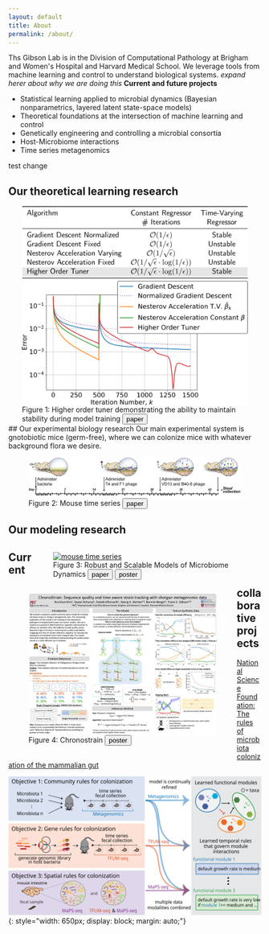 ```yaml
---
layout: default
title: About
permalink: /about/
---
```


Ths Gibson Lab is in the Division of Computational Pathology at Brigham and Women's Hospital and Harvard Medical School. We leverage tools from machine learning and control to understand biological systems. *expand herer about why we are doing this*
**Current and future projects**
* Statistical learning applied to microbial dynamics (Bayesian nonparametrics, layered latent state-space models)
* Theoretical foundations at the intersection of machine learning and control
* Genetically engineering and controlling a microbial consortia
* Host-Microbiome interactions
* Time series metagenomics


test change


## Our theoretical learning research
<figure class="image" style="float: center; width: 450px; margin: auto;">
<img src='/image/highordertuner3.svg' alt="higher order tuner" style="width: 450px;
    display: block;
    margin: auto;" />
    <figcaption> Figure 1: Higher order tuner demonstrating the ability to maintain stability during model training <button name="button" onclick="window.location.href='https://arxiv.org/abs/2005.01529'"><i class="far fa-file-pdf"></i> paper</button></figcaption>
</figure>
## Our experimental biology research
Our main experimental system is gnotobiotic mice (germ-free), where we can colonize mice with whatever background flora we desire.

<figure class="image">
<img src='/image/mouse_time.png' alt="mouse time series" style="width: 650px;
    display: block;
    margin: auto;" />
    <figcaption> Figure 2: Mouse time series <button name="button" onclick="window.location.href='/papers/hsu19hostmicrobe.pdf'"><i class="far fa-file-pdf"></i> paper</button></figcaption>
</figure>

## Our modeling research
<div>
<figure class="image" style="float: right; width: 375px;">
<a href="/posters/gibson18icml.pdf"><img src='/image/gibson18icml.png' alt="mouse time series" style="width: 375px;
    display: block;
    margin: auto;
    float: auto;" /></a>
    <figcaption> Figure 3: Robust and Scalable Models of Microbiome Dynamics
    <button name="button" onclick="window.location.href='http://proceedings.mlr.press/v80/gibson18a.html'"><i class="far fa-file-pdf"></i> paper</button>
    <button name="button" onclick="window.location.href='/posters/gibson18icml.pdf'"><i class="far fa-file-pdf"></i> poster</button>
    </figcaption>
</figure>

<figure class="image" style="float: left;">
<a href="/posters/kim20mlcb.pdf"><img src='/image/kim20mlcb.png' alt="mouse time series" style="width: 375px;
    display: block;
    margin: auto;
    float: auto;" /></a>
    <figcaption> Figure 4: Chronostrain
    <button name="button" onclick="window.location.href='/posters/kim20mlcb.pdf'"><i class="far fa-file-pdf"></i> poster</button>
    </figcaption>
</figure>
</div>


## Current collaborative projects

[National Science Foundation: The rules of microbiota colonization of the mammalian gut](https://www.nsf.gov/awardsearch/showAward?AWD_ID=2025515&HistoricalAwards=false)

![The rules of microbiota colonization of the mammalian gut](/image/nsfmtm.svg){: style="width: 650px;
    display: block;
    margin: auto;"}
